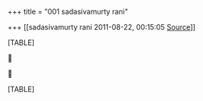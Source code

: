 +++
title = "001 sadasivamurty rani"

+++
[[sadasivamurty rani	2011-08-22, 00:15:05 [Source](https://groups.google.com/g/bvparishat/c/x4e8naeJatM)]]



[TABLE]





[TABLE]

